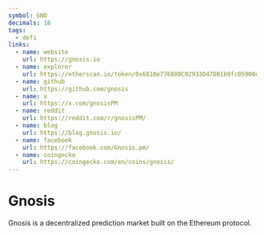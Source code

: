 ```yaml
---
symbol: GNO
decimals: 18
tags:
  - defi
links:
  - name: website
    url: https://gnosis.io
  - name: explorer
    url: https://etherscan.io/token/0x6810e776880C02933D47DB1b9fc05908e5386b96
  - name: github
    url: https://github.com/gnosis
  - name: x
    url: https://x.com/gnosisPM
  - name: reddit
    url: https://reddit.com/r/gnosisPM/
  - name: blog
    url: https://blog.gnosis.io/
  - name: facebook
    url: https://facebook.com/Gnosis.pm/
  - name: coingecko
    url: https://coingecko.com/en/coins/gnosis/
---
```


# Gnosis

Gnosis is a decentralized prediction market built on the Ethereum protocol.
